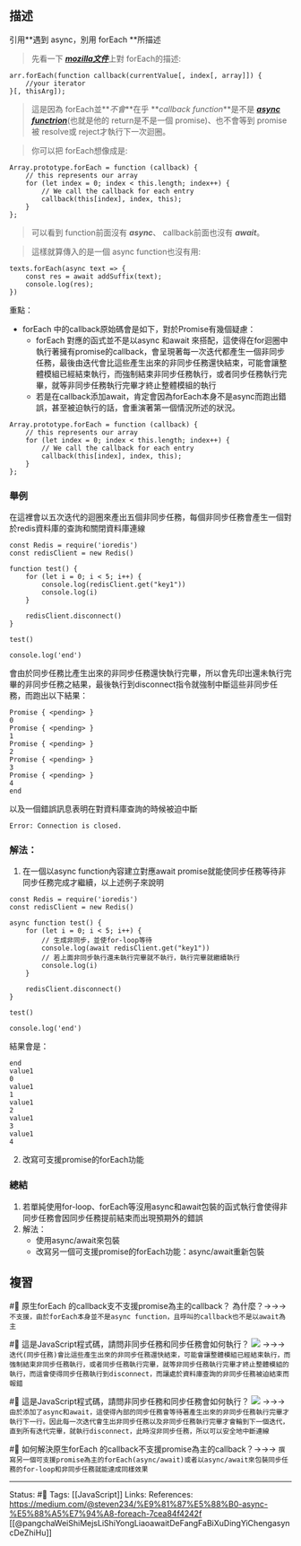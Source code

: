 ## 描述

引用**遇到 async，別用 forEach **所描述

> 先看一下 [**_mozilla文件_**](https://developer.mozilla.org/zh-TW/docs/Web/JavaScript/Reference/Global_Objects/Array/forEach)上對 forEach的描述:

```
arr.forEach(function callback(currentValue[, index[, array]]) {  
    //your iterator  
}[, thisArg]);
```

> 這是因為 forEach並**_不會_**在乎 **_callback function_**是不是 [**_async functrion_**](https://developer.mozilla.org/zh-TW/docs/Web/JavaScript/Reference/Statements/async_function)(也就是他的 return是不是一個 promise)、也不會等到 promise被 resolve或 reject才執行下一次迴圈。

> 你可以把 forEach想像成是:
```
Array.prototype.forEach = function (callback) {  
    // this represents our array  
    for (let index = 0; index < this.length; index++) {  
        // We call the callback for each entry  
        callback(this[index], index, this);  
    }  
};
```

> 可以看到 function前面沒有 **_async_**、 callback前面也沒有 **_await_**。

> 這樣就算傳入的是一個 async function也沒有用:

```
texts.forEach(async text => {  
    const res = await addSuffix(text);  
    console.log(res);  
})
```

重點：
- forEach 中的callback原始碼會是如下，對於Promise有幾個疑慮：
	- forEach 對應的函式並不是以async 和await 來搭配，這使得在for迴圈中執行著擁有promise的callback，會呈現著每一次迭代都產生一個非同步任務，最後由迭代會比這些產生出來的非同步任務還快結束，可能會讓整體模組已經結束執行，而強制結束非同步任務執行，或者同步任務執行完畢，就等非同步任務執行完畢才終止整體模組的執行
	- 若是在callback添加await，肯定會因為forEach本身不是async而跑出錯誤，甚至被迫執行的話，會重演著第一個情況所述的狀況。
```
Array.prototype.forEach = function (callback) {  
    // this represents our array  
    for (let index = 0; index < this.length; index++) {  
        // We call the callback for each entry  
        callback(this[index], index, this);  
    }  
};
```

### 舉例

在這裡會以五次迭代的迴圈來產出五個非同步任務，每個非同步任務會產生一個對於redis資料庫的查詢和關閉資料庫連線
```
const Redis = require('ioredis')
const redisClient = new Redis()

function test() {
	for (let i = 0; i < 5; i++) {
		console.log(redisClient.get("key1"))
		console.log(i)
	}

	redisClient.disconnect()
}

test()

console.log('end')
```

會由於同步任務比產生出來的非同步任務還快執行完畢，所以會先印出還未執行完畢的非同步任務之結果，最後執行到disconnect指令就強制中斷這些非同步任務，而跑出以下結果：
```
Promise { <pending> }
0
Promise { <pending> }
1
Promise { <pending> }
2
Promise { <pending> }
3
Promise { <pending> }
4
end
```
以及一個錯誤訊息表明在對資料庫查詢的時候被迫中斷
```
Error: Connection is closed.
```
### 解法：
1. 在一個以async function內容建立對應await promise就能使同步任務等待非同步任務完成才繼續，以上述例子來說明
```
const Redis = require('ioredis')
const redisClient = new Redis()

async function test() {
	for (let i = 0; i < 5; i++) {
		// 生成非同步，並使for-loop等待
		console.log(await redisClient.get("key1"))
		// 若上面非同步執行還未執行完畢就不執行，執行完畢就繼續執行
		console.log(i)
	}

	redisClient.disconnect()
}

test()

console.log('end')
```

結果會是：
```
end
value1
0
value1
1
value1
2
value1
3
value1
4
```
2. 改寫可支援promise的forEach功能


### 總結
1. 若單純使用for-loop、forEach等沒用async和await包裝的函式執行會使得非同步任務會因同步任務提前結束而出現預期外的錯誤
2. 解法：
	- 使用async/await來包裝
	- 改寫另一個可支援promise的forEach功能：async/await重新包裝



## 複習
#🧠 原生forEach 的callback支不支援promise為主的callback？ 為什麼？->->-> `不支援，由於forEach本身並不是async function，且呼叫的callback也不是以await為主`
<!--SR:!2024-05-06,418,250-->

#🧠 這是JavaScript程式碼，請問非同步任務和同步任務會如何執行？ ![](https://res.cloudinary.com/dqfxgtyoi/image/upload/v1655196893/blog/promise/synctask-promise_woeyvm.png) ->->-> `迭代(同步任務)會比這些產生出來的非同步任務還快結束，可能會讓整體模組已經結束執行，而強制結束非同步任務執行，或者同步任務執行完畢，就等非同步任務執行完畢才終止整體模組的執行，而這會使得同步任務執行到disconnect，而讓處於資料庫查詢的非同步任務被迫結束而報錯`
<!--SR:!2024-06-22,447,250-->


#🧠  這是JavaScript程式碼，請問非同步任務和同步任務會如何執行？ ![](https://res.cloudinary.com/dqfxgtyoi/image/upload/v1655196893/blog/promise/asynctask-promise_sm80it.png) ->->-> `由於添加了async和await，這使得內部的同步任務會等待著產生出來的非同步任務執行完畢才執行下一行。因此每一次迭代會生出非同步任務以及非同步任務執行完畢才會輪到下一個迭代，直到所有迭代完畢，就執行disconnect，此時沒非同步任務，所以可以安全地中斷連線`
<!--SR:!2024-05-09,422,250-->

#🧠 如何解決原生forEach 的callback不支援promise為主的callback？->->-> `撰寫另一個可支援promise為主的forEach(async/await)或者以async/await來包裝同步任務的for-loop和非同步任務就能達成同樣效果`
<!--SR:!2023-12-24,336,250-->

---
Status: #🌱 
Tags:
[[JavaScript]]
Links:
References:
https://medium.com/@steven234/%E9%81%87%E5%88%B0-async-%E5%88%A5%E7%94%A8-foreach-7cea84f4242f
[[@pangchaWeiShiMejsLiShiYongLiaoawaitDeFangFaBiXuDingYiChengasyncDeZhiHu]]